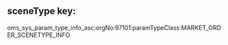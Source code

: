 ## sceneType key:
 oms_sys_param_type_info_asc:orgNo:97101:paramTypeClass:MARKET_ORDER_SCENETYPE_INFO
